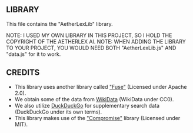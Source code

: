 ## LIBRARY
This file contains the "AetherLexLib" library.

NOTE: I USED MY OWN LIBRARY IN THIS PROJECT, SO I HOLD THE COPYRIGHT OF THE AETHERLEX AI.
NOTE: WHEN ADDING THE LIBRARY TO YOUR PROJECT, YOU WOULD NEED BOTH "AetherLexLib.js" AND "data.js" for it to work.

## CREDITS
- This library uses another library called ["Fuse"](https://github.com/krisk/Fuse/tree/v7.0.0) (Licensed under Apache 2.0).
- We obtain some of the data from [WikiData](https://www.wikidata.org/) (WikiData under CC0).
- We also utilize [DuckDuckGo](https://duckduckgo.com/) for supplementary search data (DuckDuckGo under its own terms).
- This library makes use of the ["Compromise"](https://github.com/spencermountain/compromise) library (Licensed under MIT).